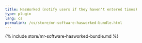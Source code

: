```yaml
---
title: HasWorked (notify users if they haven't entered times)
type: plugin
lang: cs
permalink: /cs/store/mr-software-hasworked-bundle.html
---
```


{% include store/mr-software-hasworked-bundle.md %}
